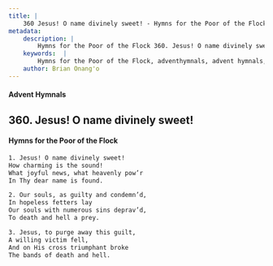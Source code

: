 ```yaml
---
title: |
    360 Jesus! O name divinely sweet! - Hymns for the Poor of the Flock
metadata:
    description: |
        Hymns for the Poor of the Flock 360. Jesus! O name divinely sweet!. Jesus! O name divinely sweet! How charming is the sound! What joyful news, what heavenly pow’r  In Thy dear name is found. 
    keywords:  |
        Hymns for the Poor of the Flock, adventhymnals, advent hymnals, Jesus! O name divinely sweet!, Jesus! O name divinely sweet!, 
    author: Brian Onang'o
---
```


#### Advent Hymnals
## 360. Jesus! O name divinely sweet!
####  Hymns for the Poor of the Flock

```txt
1. Jesus! O name divinely sweet!
How charming is the sound!
What joyful news, what heavenly pow’r 
In Thy dear name is found.

2. Our souls, as guilty and condemn’d,
In hopeless fetters lay 
Our souls with numerous sins deprav’d,
To death and hell a prey.

3. Jesus, to purge away this guilt,
A willing victim fell,
And on His cross triumphant broke 
The bands of death and hell.
```